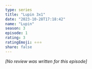 ```yaml
---
type: series
title: "Lupin 3x1"
date: "2023-10-28T17:18:42"
name: "Lupin"
season: 3
episode: 1
rating: 3
ratingEmoji: ⭐️⭐️⭐️
share: false
---
```


_[No review was written for this episode]_
